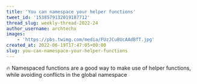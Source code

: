 ```yaml
---
title: 'You can namespace your helper functions'
tweet_id: '1538579132019187712'
thread_slug: weekly-thread-2022-24
author_username: archtechx
images:
    - 'https://pbs.twimg.com/media/FUzJCu8UcAAdBfT.jpg'
created_at: 2022-06-19T17:47:05+00:00
slug: you-can-namespace-your-helper-functions
---
```

🔥 Namespaced functions are a good way to make use of helper functions, while avoiding conflicts in the global namespace